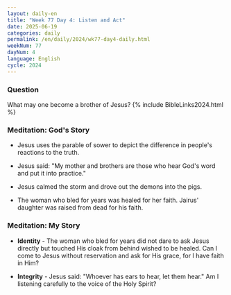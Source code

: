 ```yaml
---
layout: daily-en
title: "Week 77 Day 4: Listen and Act"
date: 2025-06-19
categories: daily
permalink: /en/daily/2024/wk77-day4-daily.html
weekNum: 77
dayNum: 4
language: English
cycle: 2024
---
```


### Question     
What may one become a brother of Jesus?
{% include BibleLinks2024.html %} 

### Meditation: God's Story   
+ Jesus uses the parable of sower to depict the difference in people's reactions to the truth. 

+ Jesus said: "My mother and brothers are those who hear God's word and put it into practice." 

+ Jesus calmed the storm and drove out the demons into the pigs. 

+ The woman who bled for years was healed for her faith. Jairus' daughter was raised from dead for his faith. 

### Meditation: My Story   
+ **Identity** - The woman who bled for years did not dare to ask Jesus directly but touched His cloak from behind wished to be healed. Can I come to Jesus without reservation and ask for His grace, for I have faith in Him? 

+ **Integrity** - Jesus said: "Whoever has ears to hear, let them hear." Am I listening carefully to the voice of the Holy Spirit? 

